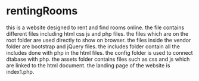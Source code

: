 # rentingRooms
this is a website designed to rent and find rooms online.
the file contains different files including html css js and php files.
the files which are on the root folder are used directly to show on browser.
the files inside the vendor folder are bootstrap and jQuery files.
the includes folder contain all the includes done with php in the html files.
the config folder is used to connect dtabase with php.
the assets folder contains files such as css and js which are linked to the html document.
the landing page of the website is index1.php.

